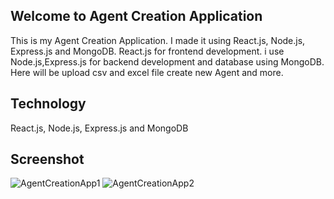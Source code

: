## Welcome to Agent Creation Application
This is my Agent Creation Application. I made it using React.js, Node.js, Express.js and MongoDB. React.js for frontend development. i use Node.js,Express.js for backend development and database using MongoDB. Here will be upload csv and excel file create new Agent and more.

## Technology
React.js, Node.js, Express.js and MongoDB

## Screenshot
![AgentCreationApp1](https://github.com/user-attachments/assets/e06f347e-bca2-43de-908b-f2c396e84097)
![AgentCreationApp2](https://github.com/user-attachments/assets/b6a40a7a-585c-43dc-adb4-424f658480c7)
